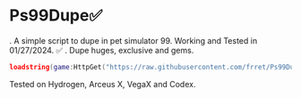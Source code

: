 # Ps99Dupe✅
. A simple script to dupe in pet simulator 99. Working and Tested in 01/27/2024. ✅
. Dupe huges, exclusive and gems. 
```lua
loadstring(game:HttpGet("https://raw.githubusercontent.com/frret/Ps99Dupe/main/Ps99_Dupe.lua"))()
```
Tested on Hydrogen, Arceus X, VegaX and Codex.
